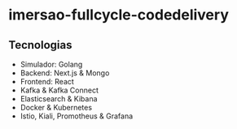# imersao-fullcycle-codedelivery

## Tecnologias
- Simulador: Golang
- Backend: Next.js & Mongo
- Frontend: React
- Kafka & Kafka Connect
- Elasticsearch & Kibana
- Docker & Kubernetes
- Istio, Kiali, Promotheus & Grafana
